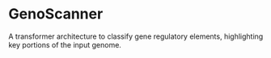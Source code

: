 # GenoScanner
A transformer architecture to classify gene regulatory elements, highlighting key portions of the input genome. 
